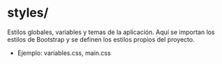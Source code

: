 # styles/

Estilos globales, variables y temas de la aplicación. Aquí se importan los estilos de Bootstrap y se definen los estilos propios del proyecto.

- Ejemplo: variables.css, main.css
